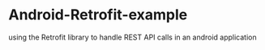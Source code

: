 # Android-Retrofit-example
using the Retrofit library to handle REST API calls in an android application
